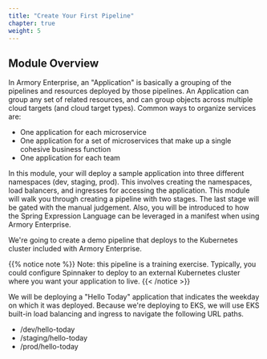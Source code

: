 ```yaml
---
title: "Create Your First Pipeline"
chapter: true
weight: 5
---
```


## Module Overview

In Armory Enterprise, an "Application" is basically a grouping of the pipelines and resources deployed by those pipelines. An Application can group any set of related resources, and can group objects across multiple cloud targets (and cloud target types). Common ways to organize services are:

- One application for each microservice
- One application for a set of microservices that make up a single cohesive business function
- One application for each team

In this module, your will deploy a sample application into three different namespaces (dev, staging, prod). This involves creating the namespaces, load balancers, and ingresses for accessing the application. This module will walk you through creating a pipeline with two stages. The last stage will be gated with the manual judgement. Also, you will be introduced to how the Spring Expression Language can be leveraged in a manifest when using Armory Enterprise.

We're going to create a demo pipeline that deploys to the Kubernetes cluster included with Armory Enterprise.

{{% notice note %}}
Note: this pipeline is a training exercise. Typically, you could configure Spinnaker to deploy to an external Kubernetes cluster where you want your application to live.
{{< /notice >}}

We will be deploying a "Hello Today" application that indicates the weekday on which it was deployed. Because we're deploying to EKS, we will use EKS built-in load balancing and ingress to navigate the following URL paths. 

- /dev/hello-today
- /staging/hello-today
- /prod/hello-today
 










































